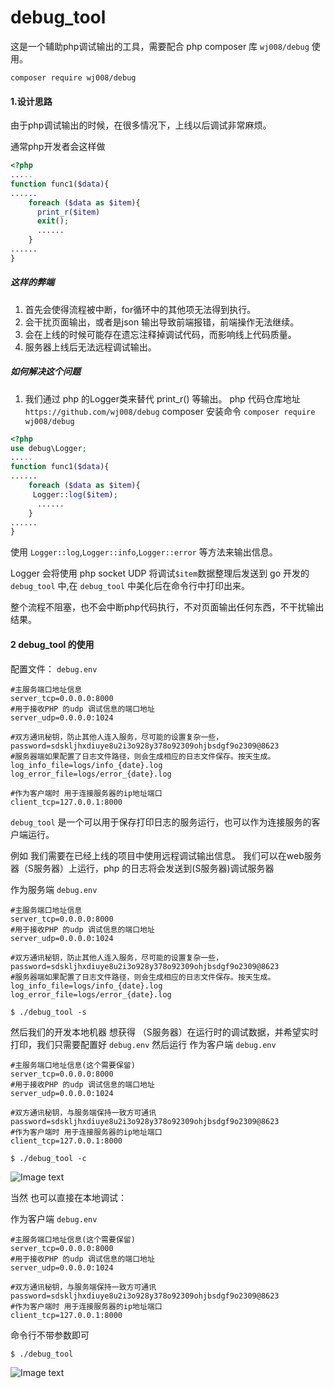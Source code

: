 # debug_tool

这是一个辅助php调试输出的工具，需要配合 php composer 库 `wj008/debug` 使用。

`composer require wj008/debug`

#### 1.设计思路

由于php调试输出的时候，在很多情况下，上线以后调试非常麻烦。

通常php开发者会这样做

```php
<?php
.....
function func1($data){
......
    foreach ($data as $item){
      print_r($item)
      exit();
      ......
    }
......
}
```
##### 这样的弊端

 1. 首先会使得流程被中断，for循环中的其他项无法得到执行。
 2. 会干扰页面输出，或者是json 输出导致前端报错，前端操作无法继续。
 3. 会在上线的时候可能存在遗忘注释掉调试代码，而影响线上代码质量。
 4. 服务器上线后无法远程调试输出。
 
##### 如何解决这个问题

1. 我们通过  php 的Logger类来替代 print_r() 等输出。
php 代码仓库地址 `https://github.com/wj008/debug` composer 安装命令 `composer require wj008/debug`

```php
<?php
use debug\Logger;
.....
function func1($data){
......
    foreach ($data as $item){
     Logger::log($item);
      ......
    }
......
}
```

使用 `Logger::log`,`Logger::info`,`Logger::error` 等方法来输出信息。

Logger 会将使用 php socket UDP 将调试`$item`数据整理后发送到  go 开发的  `debug_tool` 中,在 `debug_tool` 中美化后在命令行中打印出来。

整个流程不阻塞，也不会中断php代码执行，不对页面输出任何东西，不干扰输出结果。

#### 2 debug_tool 的使用

配置文件：
`debug.env`
```
#主服务端口地址信息
server_tcp=0.0.0.0:8000
#用于接收PHP 的udp 调试信息的端口地址
server_udp=0.0.0.0:1024

#双方通讯秘钥，防止其他人连入服务，尽可能的设置复杂一些，
password=sdskljhxdiuye8u2i3o928y378o92309ohjbsdgf9o2309@8623
#服务器端如果配置了日志文件路径，则会生成相应的日志文件保存。按天生成。
log_info_file=logs/info_{date}.log
log_error_file=logs/error_{date}.log

#作为客户端时 用于连接服务器的ip地址端口
client_tcp=127.0.0.1:8000

```

`debug_tool` 是一个可以用于保存打印日志的服务运行，也可以作为连接服务的客户端运行。

例如 我们需要在已经上线的项目中使用远程调试输出信息。
我们可以在web服务器（S服务器）上运行，php 的日志将会发送到(S服务器)调试服务器

作为服务端
`debug.env` 
```
#主服务端口地址信息
server_tcp=0.0.0.0:8000
#用于接收PHP 的udp 调试信息的端口地址
server_udp=0.0.0.0:1024

#双方通讯秘钥，防止其他人连入服务，尽可能的设置复杂一些，
password=sdskljhxdiuye8u2i3o928y378o92309ohjbsdgf9o2309@8623
#服务器端如果配置了日志文件路径，则会生成相应的日志文件保存。按天生成。
log_info_file=logs/info_{date}.log
log_error_file=logs/error_{date}.log

```

```$ ./debug_tool -s```

然后我们的开发本地机器 想获得 （S服务器）在运行时的调试数据，并希望实时打印，我们只需要配置好  `debug.env` 然后运行
作为客户端
`debug.env` 
```
#主服务端口地址信息(这个需要保留)
server_tcp=0.0.0.0:8000
#用于接收PHP 的udp 调试信息的端口地址
server_udp=0.0.0.0:1024

#双方通讯秘钥，与服务端保持一致方可通讯
password=sdskljhxdiuye8u2i3o928y378o92309ohjbsdgf9o2309@8623
#作为客户端时 用于连接服务器的ip地址端口
client_tcp=127.0.0.1:8000
```
```$ ./debug_tool -c```


![Image text](https://raw.githubusercontent.com/wj008/debug_tools/main/img/QQ20201202-1.png)


当然 也可以直接在本地调试：

作为客户端
`debug.env` 
```
#主服务端口地址信息(这个需要保留)
server_tcp=0.0.0.0:8000
#用于接收PHP 的udp 调试信息的端口地址
server_udp=0.0.0.0:1024

#双方通讯秘钥，与服务端保持一致方可通讯
password=sdskljhxdiuye8u2i3o928y378o92309ohjbsdgf9o2309@8623
#作为客户端时 用于连接服务器的ip地址端口
client_tcp=127.0.0.1:8000
```
命令行不带参数即可

```$ ./debug_tool```

![Image text](https://raw.githubusercontent.com/wj008/debug_tools/main/img/QQ20201202-0.png)
